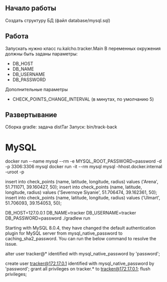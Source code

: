 Начало работы
---
Создать структуру БД (файл database/mysql.sql)

Работа
---
Запускать нужно класс ru.kalcho.tracker.Main
В переменных окружения должны быть заданы параметры:
- DB_HOST
- DB_NAME
- DB_USERNAME
- DB_PASSWORD

Дополнительные параметры
- CHECK_POINTS_CHANGE_INTERVAL (в минутах, по умолчанию 5)

Развертывание
---
Сборка gradle: задача distTar
Запуск: bin/track-back

MySQL
===
docker run --name mysql --rm -e MYSQL_ROOT_PASSWORD=password -d -p 3306:3306 mysql
docker run -it --rm mysql mysql -hhost.docker.internal -uroot -p

insert into check_points (name, latitude, longitude, radius) values ('Arena', 51.711071, 39.160427, 50);
insert into check_points (name, latitude, longitude, radius) values ('Severnoye Siyanie', 51.706474, 39.162361, 50);
insert into check_points (name, latitude, longitude, radius) values ('Ulmart', 51.706093, 39.154053, 50);

DB_HOST=127.0.0.1 DB_NAME=tracker DB_USERNAME=tracker DB_PASSWORD=password ./gradlew run


Starting with MySQL 8.0.4, they have changed the default authentication plugin for MySQL server from mysql_native_password to caching_sha2_password.
You can run the below command to resolve the issue.

alter user tracker@* identified with mysql_native_password by 'password';

create user tracker@172.17.0.1 identified with mysql_native_password by 'password';
grant all privileges on tracker.* to tracker@172.17.0.1;
flush privileges;